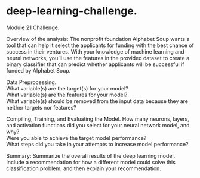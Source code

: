 # deep-learning-challenge. 
Module 21 Challenge. 

Overview of the analysis: The nonprofit foundation Alphabet Soup wants a tool that can help it select the applicants for funding with the best chance of success in their ventures. With your knowledge of machine learning and neural networks, you’ll use the features in the provided dataset to create a binary classifier that can predict whether applicants will be successful if funded by Alphabet Soup.  

Data Preprocessing.   
What variable(s) are the target(s) for your model?  
What variable(s) are the features for your model?  
What variable(s) should be removed from the input data because they are neither targets nor features?  

Compiling, Training, and Evaluating the Model. 
How many neurons, layers, and activation functions did you select for your neural network model, and why?  
Were you able to achieve the target model performance?  
What steps did you take in your attempts to increase model performance?  

Summary: Summarize the overall results of the deep learning model. Include a recommendation for how a different model could solve this classification problem, and then explain your recommendation.  

